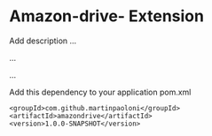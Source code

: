 # Amazon-drive- Extension

Add description ...


...


...


Add this dependency to your application pom.xml

```
<groupId>com.github.martinpaoloni</groupId>
<artifactId>amazondrive</artifactId>
<version>1.0.0-SNAPSHOT</version>
```
